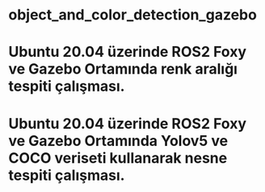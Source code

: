 # object_and_color_detection_gazebo

# Ubuntu 20.04 üzerinde ROS2 Foxy ve Gazebo Ortamında renk aralığı tespiti çalışması.
# Ubuntu 20.04 üzerinde ROS2 Foxy ve Gazebo Ortamında Yolov5 ve COCO veriseti kullanarak nesne tespiti çalışması.
